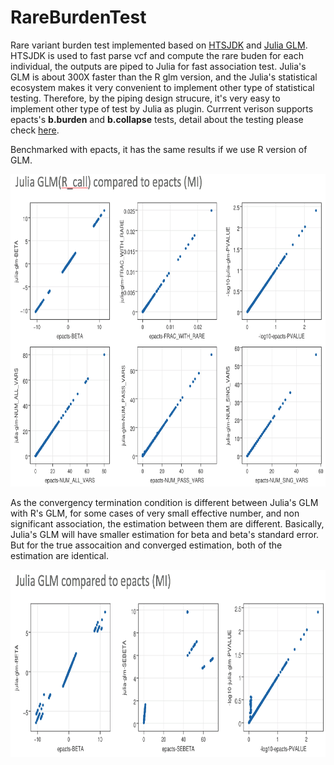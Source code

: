 # RareBurdenTest

Rare variant burden test implemented based on [HTSJDK](https://github.com/samtools/htsjdk) and [Julia GLM](https://github.com/JuliaStats/GLM.jl). 
HTSJDK is used to fast parse vcf and compute the rare buden for each individual, the outputs are piped to Julia for fast association test.
Julia's GLM is about 300X faster than the R glm version, and the Julia's statistical ecosystem makes
it very convenient to implement other type of statistical testing. Therefore, by the piping design strucure, 
it's very easy to implement other type of test by Julia as plugin.
Currrent verison supports epacts's **b.burden** and **b.collapse** tests, detail about the testing please check [here](https://genome.sph.umich.edu/wiki/EPACTS).





Benchmarked with epacts, it has the same results if we use R version of GLM.

<img src="./Test/comp1.png" height="500" title="">

As the convergency termination condition is different between Julia's GLM with R's GLM, 
for some cases of very small effective number, and non significant association, the estimation between 
them are different. Basically, Julia's GLM will have smaller estimation for beta and beta's standard error.
But for the true assocaition and converged estimation, both of the estimation are identical.

<img src="./Test/comp2.png" height="300" title="">
